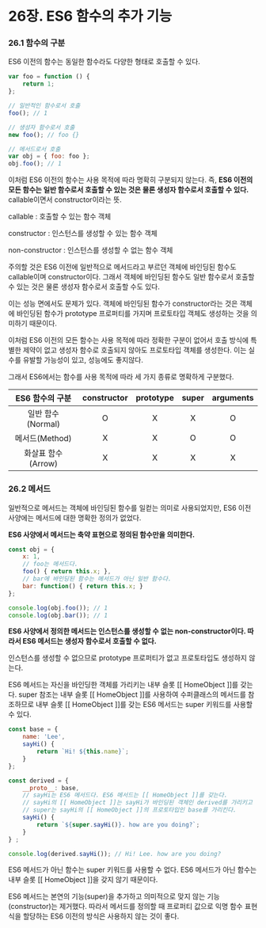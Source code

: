 # 26장. ES6 함수의 추가 기능

### 26.1 함수의 구분

ES6 이전의 함수는 동일한 함수라도 다양한 형태로 호출할 수 있다.

```javascript
var foo = function () {
    return 1;
};

// 일반적인 함수로서 호출
foo(); // 1

// 생성자 함수로서 호출
new foo(); // foo {}

// 메서드로서 호출
var obj = { foo: foo };
obj.foo(); // 1
```

이처럼 ES6 이전의 함수는 사용 목적에 따라 명확히 구분되지 않는다. 즉, **ES6 이전의 모든 함수는 일반 함수로서 호출할 수 있는 것은 물론 생성자 함수로서 호출할 수 있다.**  callable이면서 constructor이라는 뜻.

callable : 호출할 수 있는 함수 객체

constructor : 인스턴스를 생성할 수 있는 함수 객체

non-constructor : 인스턴스를 생성할 수 없는 함수 객체



주의할 것은 ES6 이전에 일반적으로 메서드라고 부르던 객체에 바인딩된 함수도 callable이며 constructor이다. 그래서 객체에 바인딩된 함수도 일반 함수로서 호출할 수 있는 것은 물론 생성자 함수로서 호출할 수도 있다. 

이는 성능 면에서도 문제가 있다. 객체에 바인딩된 함수가 constructor라는 것은 객체에 바인딩된 함수가 prototype 프로퍼티를 가지며 프로토타입 객체도 생성하는 것을 의미하기 때문이다. 

이처럼 ES6 이전의 모든 함수는 사용 목적에 따라 정확한 구분이 없어서 호출 방식에 특별한 제약이 없고 생성자 함수로 호출되지 않아도 프로토타입 객체를 생성한다. 이는 실수를 유발할 가능성이 있고, 성능에도 좋지않다.

그래서 ES6에서는 함수를 사용 목적에 따라 세 가지 종류로 명확하게 구분했다.

|  ES6 함수의 구분   | constructor | prototype | super | arguments |
| :----------------: | :---------: | :-------: | :---: | :-------: |
| 일반 함수(Normal)  |      O      |     X     |   X   |     O     |
|   메서드(Method)   |      X      |     X     |   O   |     O     |
| 화살표 함수(Arrow) |      X      |     X     |   X   |     X     |



### 26.2 메서드

일반적으로 메서드는 객체에 바인딩된 함수를 일컫는 의미로 사용되었지만, ES6 이전 사양에는 메서드에 대한 명확한 정의가 없었다.

**ES6 사양에서 메서드는 축약 표현으로 정의된 함수만을 의미한다.**

```javascript
const obj = {
    x: 1,
    // foo는 메서드다.
    foo() { return this.x; },
    // bar에 바인딩된 함수는 메서드가 아닌 일반 함수다.
    bar: function() { return this.x; }
};

console.log(obj.foo()); // 1
console.log(obj.bar()); // 1
```

**ES6 사양에서 정의한 메서드는 인스턴스를 생성할 수 없는 non-constructor이다. 따라서 ES6 메서드는 생성자 함수로서 호출할 수 없다.**

인스턴스를 생성할 수 없으므로 prototype 프로퍼티가 없고 프로토타입도 생성하지 않는다.



ES6 메서드는 자신을 바인딩한 객체를 가리키는 내부 슬롯 [[ HomeObject ]]를 갖는다. super 참조는 내부 슬롯 [[ HomeObject ]]를 사용하여 수퍼클래스의 메서드를 참조하므로 내부 슬롯 [[ HomeObject ]]를 갖는 ES6 메서드는 super 키워드를 사용할 수 있다.

```javascript
const base = {
    name: 'Lee',
    sayHi() {
        return `Hi! ${this.name}`;
    }
};

const derived = {
    __proto__: base,
    // sayHi는 ES6 메서드다. ES6 메서드는 [[ HomeObject ]]를 갖는다.
    // sayHi의 [[ HomeObject ]]는 sayHi가 바인딩된 객체인 derived를 가리키고
    // super는 sayHi의 [[ HomeObject ]]의 프로토타입인 base를 가리킨다.
    sayHi() {
        return `${super.sayHi()}. how are you doing?`;
    }
} ;

console.log(derived.sayHi()); // Hi! Lee. how are you doing?
```

ES6 메서드가 아닌 함수는 super 키워드를 사용할 수 없다. ES6 메서드가 아닌 함수는 내부 슬롯 [[ HomeObject ]]을 갖지 않기 때문이다.

ES6 메서드는 본연의 기능(super)을 추가하고 의미적으로 맞지 않는 기능(constructor)는 제거했다. 따라서 메서드를 정의할 때 프로퍼티 값으로 익명 함수 표현식을 할당하는 ES6 이전의 방식은 사용하지 않는 것이 좋다.